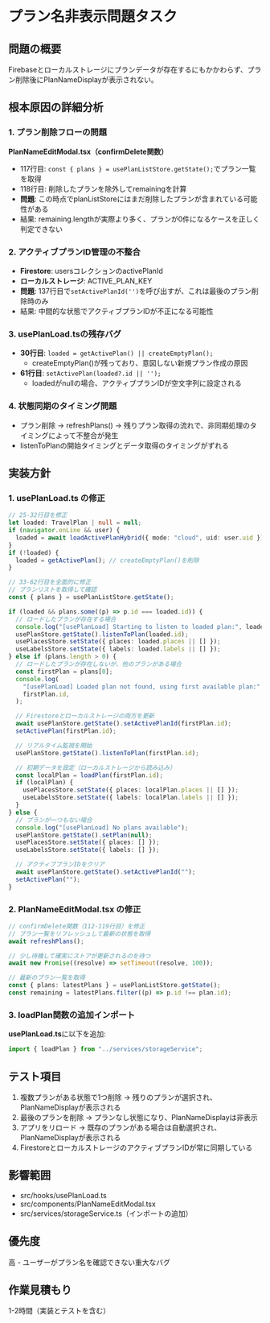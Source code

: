 # プラン名非表示問題タスク

## 問題の概要

Firebaseとローカルストレージにプランデータが存在するにもかかわらず、プラン削除後にPlanNameDisplayが表示されない。

## 根本原因の詳細分析

### 1. プラン削除フローの問題

**PlanNameEditModal.tsx（confirmDelete関数）**

- 117行目: `const { plans } = usePlanListStore.getState();`でプラン一覧を取得
- 118行目: 削除したプランを除外してremainingを計算
- **問題**: この時点でplanListStoreにはまだ削除したプランが含まれている可能性がある
- 結果: remaining.lengthが実際より多く、プランが0件になるケースを正しく判定できない

### 2. アクティブプランID管理の不整合

- **Firestore**: usersコレクションのactivePlanId
- **ローカルストレージ**: ACTIVE_PLAN_KEY
- **問題**: 137行目で`setActivePlanId('')`を呼び出すが、これは最後のプラン削除時のみ
- 結果: 中間的な状態でアクティブプランIDが不正になる可能性

### 3. usePlanLoad.tsの残存バグ

- **30行目**: `loaded = getActivePlan() || createEmptyPlan();`
  - createEmptyPlan()が残っており、意図しない新規プラン作成の原因
- **61行目**: `setActivePlan(loaded?.id || '');`
  - loadedがnullの場合、アクティブプランIDが空文字列に設定される

### 4. 状態同期のタイミング問題

- プラン削除 → refreshPlans() → 残りプラン取得の流れで、非同期処理のタイミングによって不整合が発生
- listenToPlanの開始タイミングとデータ取得のタイミングがずれる

## 実装方針

### 1. usePlanLoad.ts の修正

```typescript
// 25-32行目を修正
let loaded: TravelPlan | null = null;
if (navigator.onLine && user) {
  loaded = await loadActivePlanHybrid({ mode: "cloud", uid: user.uid });
}
if (!loaded) {
  loaded = getActivePlan(); // createEmptyPlan()を削除
}

// 33-62行目を全面的に修正
// プランリストを取得して確認
const { plans } = usePlanListStore.getState();

if (loaded && plans.some((p) => p.id === loaded.id)) {
  // ロードしたプランが存在する場合
  console.log("[usePlanLoad] Starting to listen to loaded plan:", loaded.id);
  usePlanStore.getState().listenToPlan(loaded.id);
  usePlacesStore.setState({ places: loaded.places || [] });
  useLabelsStore.setState({ labels: loaded.labels || [] });
} else if (plans.length > 0) {
  // ロードしたプランが存在しないが、他のプランがある場合
  const firstPlan = plans[0];
  console.log(
    "[usePlanLoad] Loaded plan not found, using first available plan:",
    firstPlan.id,
  );

  // Firestoreとローカルストレージの両方を更新
  await usePlanStore.getState().setActivePlanId(firstPlan.id);
  setActivePlan(firstPlan.id);

  // リアルタイム監視を開始
  usePlanStore.getState().listenToPlan(firstPlan.id);

  // 初期データを設定（ローカルストレージから読み込み）
  const localPlan = loadPlan(firstPlan.id);
  if (localPlan) {
    usePlacesStore.setState({ places: localPlan.places || [] });
    useLabelsStore.setState({ labels: localPlan.labels || [] });
  }
} else {
  // プランが一つもない場合
  console.log("[usePlanLoad] No plans available");
  usePlanStore.getState().setPlan(null);
  usePlacesStore.setState({ places: [] });
  useLabelsStore.setState({ labels: [] });

  // アクティブプランIDをクリア
  await usePlanStore.getState().setActivePlanId("");
  setActivePlan("");
}
```

### 2. PlanNameEditModal.tsx の修正

```typescript
// confirmDelete関数（112-119行目）を修正
// プラン一覧をリフレッシュして最新の状態を取得
await refreshPlans();

// 少し待機して確実にストアが更新されるのを待つ
await new Promise((resolve) => setTimeout(resolve, 100));

// 最新のプラン一覧を取得
const { plans: latestPlans } = usePlanListStore.getState();
const remaining = latestPlans.filter((p) => p.id !== plan.id);
```

### 3. loadPlan関数の追加インポート

**usePlanLoad.ts**に以下を追加:

```typescript
import { loadPlan } from "../services/storageService";
```

## テスト項目

1. 複数プランがある状態で1つ削除 → 残りのプランが選択され、PlanNameDisplayが表示される
2. 最後のプランを削除 → プランなし状態になり、PlanNameDisplayは非表示
3. アプリをリロード → 既存のプランがある場合は自動選択され、PlanNameDisplayが表示される
4. FirestoreとローカルストレージのアクティブプランIDが常に同期している

## 影響範囲

- src/hooks/usePlanLoad.ts
- src/components/PlanNameEditModal.tsx
- src/services/storageService.ts（インポートの追加）

## 優先度

高 - ユーザーがプラン名を確認できない重大なバグ

## 作業見積もり

1-2時間（実装とテストを含む）
